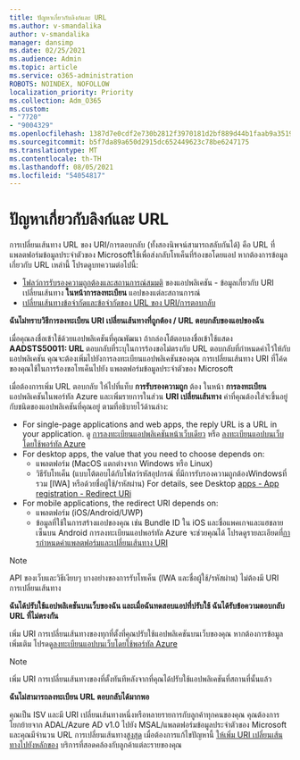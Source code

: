 ```yaml
---
title: ปัญหาเกี่ยวกับลิงก์และ URL
ms.author: v-smandalika
author: v-smandalika
manager: dansimp
ms.date: 02/25/2021
ms.audience: Admin
ms.topic: article
ms.service: o365-administration
ROBOTS: NOINDEX, NOFOLLOW
localization_priority: Priority
ms.collection: Adm_O365
ms.custom:
- "7720"
- "9004329"
ms.openlocfilehash: 1387d7e0cdf2e730b2812f3970181d2bf889d44b1faab9a351911840909defb5
ms.sourcegitcommit: b5f7da89a650d2915dc652449623c78be6247175
ms.translationtype: MT
ms.contentlocale: th-TH
ms.lasthandoff: 08/05/2021
ms.locfileid: "54054817"
---
```

# <a name="issues-with-links-and-urls"></a>ปัญหาเกี่ยวกับลิงก์และ URL

การเปลี่ยนเส้นทาง URL ของ URI/การตอบกลับ (ทั้งสองนิพจน์สามารถสลับกันได้) คือ URL ที่ แพลตฟอร์มข้อมูลประจําตัวของ Microsoftใช้เพื่อส่งกลับโทเค็นที่ร้องขอโดยแอป หากต้องการข้อมูลเกี่ยวกับ URL เหล่านี้ โปรดดูบทความต่อไปนี้:

- [โฟลว์การรับรองความถูกต้องและสถานการณ์สมมติ](https://docs.microsoft.com/azure/active-directory/develop/authentication-flows-app-scenarios) ของแอปพลิเคชัน - ข้อมูลเกี่ยวกับ URI เปลี่ยนเส้นทาง **ในหน้าการลงทะเบียน** แอปของแต่ละสถานการณ์
- [เปลี่ยนเส้นทางข้อจํากัดและข้อจํากัดของ URL ของ URI/การตอบกลับ](https://docs.microsoft.com/azure/active-directory/develop/reply-url)

**ฉันไม่ทราบวิธีการลงทะเบียน URI เปลี่ยนเส้นทางที่ถูกต้อง / URL ตอบกลับของแอปของฉัน**

เมื่อคุณลงชื่อเข้าใช้ด้วยแอปพลิเคชันที่คุณพัฒนา ถ้ากล่องโต้ตอบลงชื่อเข้าใช้แสดง **AADSTS50011: URL <your app ID>** ตอบกลับที่ระบุในการร้องขอไม่ตรงกับ URL ตอบกลับที่กําหนดค่าไว้ให้กับแอปพลิเคชัน คุณจะต้องเพิ่มไปยังการลงทะเบียนแอปพลิเคชันของคุณ การเปลี่ยนเส้นทาง URI ที่โค้ดของคุณใช้ในการร้องขอโทเค็นไปยัง แพลตฟอร์มข้อมูลประจําตัวของ Microsoft

เมื่อต้องการเพิ่ม URL ตอบกลับ ให้ไปที่แท็บ **การรับรองความถูก** ต้อง ในหน้า **การลงทะเบียน** แอปพลิเคชันในพอร์ทัล Azure และเพิ่มรายการในส่วน **URI เปลี่ยนเส้นทาง** ค่าที่คุณต้องใส่จะขึ้นอยู่กับชนิดของแอปพลิเคชันที่คุณอยู่ ตามที่อธิบายไว้ด้านล่าง:

- For single-page applications and web apps, the reply URL is a URL in your application. ดู [การลงทะเบียนแอปพลิเคชันหน้าเว็บเดียว](https://docs.microsoft.com/azure/active-directory/develop/scenario-spa-app-registration#register-a-redirect-uri) หรือ [ลงทะเบียนแอปบนเว็บโดยใช้พอร์ทัล Azure](https://docs.microsoft.com/azure/active-directory/develop/scenario-web-app-sign-user-app-registration?tabs=aspnetcore#register-an-app-using-azure-portal)
- For desktop apps, the value that you need to choose depends on:
    - แพลตฟอร์ม (MacOS แตกต่างจาก Windows หรือ Linux)
    - วิธีรับโทเค็น (แบบโต้ตอบได้กับโฟลว์รหัสอุปกรณ์ ที่มีการรับรองความถูกต้องWindowsที่รวม [IWA] หรือด้วยชื่อผู้ใช้/รหัสผ่าน)
    For details, see Desktop [apps - App registration - Redirect URi](https://docs.microsoft.com/azure/active-directory/develop/scenario-desktop-app-registration#redirect-uris)
- For mobile applications, the redirect URI depends on:
    - แพลตฟอร์ม (iOS/Android/UWP)
    - ข้อมูลที่ใช้ในการสร้างแอปของคุณ เช่น Bundle ID ใน iOS และชื่อแพคเกจและแฮชลายเซ็นบน Android การลงทะเบียนแอปพอร์ทัล Azure จะช่วยคุณได้ โปรดดูรายละเอียดที่[การกําหนดค่าแพลตฟอร์มและเปลี่ยนเส้นทาง URI](https://docs.microsoft.com/azure/active-directory/develop/scenario-mobile-app-registration#platform-configuration-and-redirect-uris)

> [!NOTE]
> API ของเว็บและวิธีเงียบๆ บางอย่างของการรับโทเค็น (IWA และชื่อผู้ใช้/รหัสผ่าน) ไม่ต้องมี URI การเปลี่ยนเส้นทาง

**ฉันได้ปรับใช้แอปพลิเคชันบนเว็บของฉัน และเมื่อฉันทดสอบแอปที่ปรับใช้ ฉันได้รับข้อความตอบกลับ URL ที่ไม่ตรงกัน**

เพิ่ม URI การเปลี่ยนเส้นทางของทุกที่ตั้งที่คุณปรับใช้แอปพลิเคชันบนเว็บของคุณ หากต้องการข้อมูลเพิ่มเติม โปรดดู[ลงทะเบียนแอปบนเว็บโดยใช้พอร์ทัล Azure](https://docs.microsoft.com/azure/active-directory/develop/scenario-web-app-sign-user-app-registration)

> [!NOTE]
> เพิ่ม URI การเปลี่ยนเส้นทางของที่ตั้งทันทีหลังจากที่คุณได้ปรับใช้แอปพลิเคชันที่สถานที่นั้นแล้ว

**ฉันไม่สามารถลงทะเบียน URL ตอบกลับได้มากพอ**

คุณเป็น ISV และมี URI เปลี่ยนเส้นทางหนึ่งหรือหลายรายการกับลูกค้าทุกคนของคุณ คุณต้องการโยกย้ายจาก ADAL/Azure AD v1.0 ไปยัง MSAL/แพลตฟอร์มข้อมูลประจําตัวของ Microsoft และคุณมีจํานวน URL การเปลี่ยนเส้นทาง[สูงสุด](https://docs.microsoft.com/azure/active-directory/develop/reply-url#maximum-number-of-redirect-uris) เมื่อต้องการแก้ไขปัญหานี้ [ให้เพิ่ม URI เปลี่ยนเส้นทางไปยังหลักของ](https://docs.microsoft.com/azure/active-directory/develop/reply-url#add-redirect-uris-to-service-principals) บริการที่สอดคล้องกับลูกค้าแต่ละรายของคุณ
